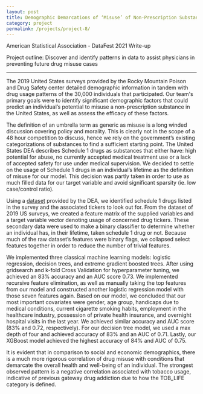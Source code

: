 ```yaml
---
layout: post
title: Demographic Demarcations of ‘Misuse’ of Non-Prescription Substances in the US
category: project
permalink: /projects/project-8/
---
```


American Statistical Association - DataFest 2021 Write-up

Project outline: Discover and identify patterns in data to assist physicians in preventing future drug misuse cases

----

The 2019 United States surveys provided by the Rocky Mountain Poison and Drug Safety center detailed demographic information in tandem with drug usage patterns of the 30,000 individuals that participated. Our team's primary goals were to identify significant demographic factors that could predict an individual’s potential to misuse a non-prescription substance in the United States, as well as assess the efficacy of these factors. 


The definition of an umbrella term as generic as misuse is a long winded discussion covering policy and morality. This is clearly not in the scope of a 48 hour competition to discuss, hence we rely on the government’s existing categorizations of substances to find a sufficient starting point. The United States DEA describes Schedule 1 drugs as substances that either have: high potential for abuse, no currently accepted medical treatment use or a lack of accepted safety for use under medical supervision. We decided to settle on the usage of Schedule 1 drugs in an individual’s lifetime as the definition of misuse for our model. This decision was partly taken in order to use as much filled data for our target variable and avoid significant sparsity (ie. low case/control ratio).


Using a [dataset](https://www.deadiversion.usdoj.gov/schedules/orangebook/c_cs_alpha.pdf) provided by the DEA, we identified schedule 1 drugs listed in the survey and the associated tickers to look out for. From the dataset of 2019 US surveys, we created a feature matrix of the supplied variables and a target variable vector denoting usage of concerned drug tickers. These secondary data were used to make a binary classifier to determine whether an individual has, in their lifetime, taken schedule 1 drug or not. Because much of the raw dataset’s features were binary flags, we collapsed select features together in order to reduce the number of trivial features.

We implemented three classical machine learning models: logistic regression, decision trees, and extreme gradient boosted trees. After using gridsearch and k-fold Cross Validation for hyperparameter tuning, we achieved an 83% accuracy and an AUC score 0.73. We implemented recursive feature elimination, as well as manually taking the top features from our model and constructed another logistic regression model with those seven features again. Based on our model, we concluded that our most important covariates were gender, age group, handicaps due to medical conditions, current cigarette smoking habits, employment in the healthcare industry, possession of private health insurance, and overnight hospital visits in the last year. We achieved similar accuracy and AUC score (83% and 0.72, respectively). For our decision tree model, we used a max depth of four and achieved accuracy of 83% and an AUC of 0.71. Lastly, our XGBoost model achieved the highest accuracy of 84% and AUC of 0.75.


It is evident that in comparison to social and economic demographics, there is a much more rigorous correlation of drug misuse with conditions that demarcate the overall health and well-being of an individual. The strongest observed pattern is a negative correlation associated with tobacco usage, indicative of previous gateway drug addiction due to how the TOB_LIFE category is defined.
